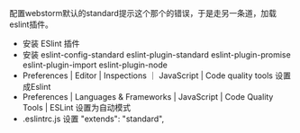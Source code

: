 配置webstorm默认的standard提示这个那个的错误，于是走另一条道，加载eslint插件。

- 安装 ESlint 插件
- 安装 eslint-config-standard eslint-plugin-standard eslint-plugin-promise eslint-plugin-import eslint-plugin-node
- Preferences | Editor | Inspections ｜ JavaScript | Code quality tools 设置成Eslint
- Preferences | Languages & Frameworks | JavaScript | Code Quality Tools | ESLint 
    设置为自动模式
- .eslintrc.js 设置 "extends": "standard",
